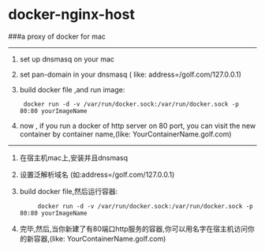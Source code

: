 # docker-nginx-host
###a proxy of docker for mac

------

1. set up dnsmasq on your mac

2. set pan-domain in your dnsmasq ( like: address=/golf.com/127.0.0.1)


3. build docker file ,and run image:
		
		docker run -d -v /var/run/docker.sock:/var/run/docker.sock -p 80:80 yourImageName 

4. now , if you run a docker of http server on 80 port, you can visit the new container by container name,(like: YourContainerName.golf.com)


-----------

1. 在宿主机mac上,安装并且dnsmasq
2. 设置泛解析域名 (如:address=/golf.com/127.0.0.1)

3. build docker file,然后运行容器:
			
			docker run -d -v /var/run/docker.sock:/var/run/docker.sock -p 80:80 yourImageName 


4. 完毕,然后,当你新建了有80端口http服务的容器,你可以用名字在宿主机访问你的新容器,(like: YourContainerName.golf.com)
